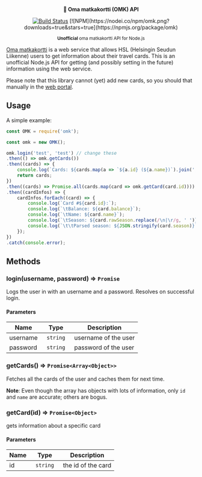 <p align="center">
    <b>🚌 Oma matkakortti (OMK) API</b>
</p>
<p align="center">
    <a href="https://travis-ci.org/jolle/omk"><img src="https://travis-ci.org/jolle/omk.svg?branch=master" alt="Build Status"></a>
    [![NPM](https://nodei.co/npm/omk.png?downloads=true&stars=true](https://npmjs.org/package/omk)
</p>
<p align="center">
    <sup><b>Unofficial</b> oma matkakortti API for Node.js</sup>
</p>

<a href="https://omamatkakortti.hsl.fi/">Oma matkakortti</a> is a web service that allows HSL (Helsingin Seudun Liikenne) users to get information about their travel cards. This is an unofficial Node.js API for getting (and possibly setting in the future) information using the web service.

Please note that this library cannot (yet) add new cards, so you should that manually in the <a href="https://omamatkakortti.hsl.fi/Account/Login">web portal</a>.

## Usage
A simple example:
```js
const OMK = require('omk');

const omk = new OMK();

omk.login('test', 'test') // change these
.then(() => omk.getCards())
.then((cards) => {
    console.log(`Cards: ${cards.map(a => `${a.id} (${a.name})`).join(', ')}\n`);
    return cards;
})
.then((cards) => Promise.all(cards.map(card => omk.getCard(card.id))))
.then((cardInfos) => {
    cardInfos.forEach((card) => {
        console.log(`Card #${card.id}:`);
        console.log(`\tBalance: ${card.balance}`);
        console.log(`\tName: ${card.name}`);
        console.log(`\tSeason: ${card.rawSeason.replace(/\n|\r/g, ' ')}`);
        console.log(`\t\tParsed season: ${JSON.stringify(card.season)}`);
    });
})
.catch(console.error);
```

## Methods

### login(username, password) ⇒ <code>Promise</code>

Logs the user in with an username and a password. Resolves on successful login.

#### Parameters
| Name   | Type                | Description  |
| ------ | ------------------- | ------------ |
| username  | <code> string </code> | username of the user |
| password | <code> string </code> | password of the user |

### getCards() ⇒ <code>Promise&lt;Array&lt;Object&gt;&gt;</code>

Fetches all the cards of the user and caches them for next time.

**Note**: Even though the array has objects with lots of information, only `id` and `name` are accurate; others are bogus.

### getCard(id) ⇒ <code>Promise&lt;Object&gt;</code>

gets information about a specific card

#### Parameters
| Name   | Type                | Description  |
| ------ | ------------------- | ------------ |
| id  | <code> string </code> | the id of the card |
